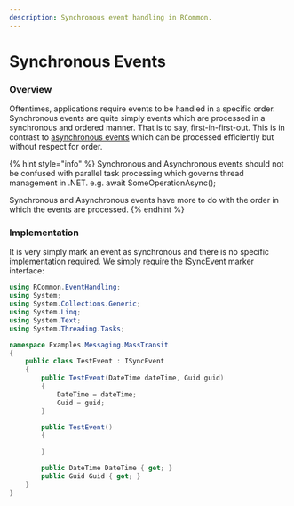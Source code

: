 ```yaml
---
description: Synchronous event handling in RCommon.
---
```


# Synchronous Events

### Overview

Oftentimes, applications require events to be handled in a specific order. Synchronous events are quite simply events which are processed in a synchronous and ordered manner. That is to say, first-in-first-out. This is in contrast to [asynchronous events](asynchronous-events.md) which can be processed efficiently but without respect for order.&#x20;



{% hint style="info" %}
Synchronous and Asynchronous events should not be confused with parallel task processing which governs thread management in .NET. e.g. await SomeOperationAsync();

Synchronous and Asynchronous events have more to do with the order in which the events are processed.&#x20;
{% endhint %}



### Implementation

It is very simply mark an event as synchronous and there is no specific implementation required. We simply require the ISyncEvent marker interface:

```csharp
using RCommon.EventHandling;
using System;
using System.Collections.Generic;
using System.Linq;
using System.Text;
using System.Threading.Tasks;

namespace Examples.Messaging.MassTransit
{
    public class TestEvent : ISyncEvent
    {
        public TestEvent(DateTime dateTime, Guid guid)
        {
            DateTime = dateTime;
            Guid = guid;
        }

        public TestEvent()
        {
                
        }

        public DateTime DateTime { get; }
        public Guid Guid { get; }
    }
}

```

